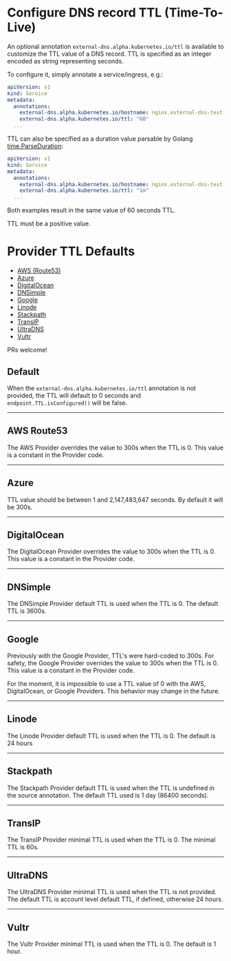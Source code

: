 Configure DNS record TTL (Time-To-Live)
=======================================

An optional annotation `external-dns.alpha.kubernetes.io/ttl` is available to customize the TTL value of a DNS record.
TTL is specified as an integer encoded as string representing seconds.

To configure it, simply annotate a service/ingress, e.g.:

```yaml
apiVersion: v1
kind: Service
metadata:
  annotations:
    external-dns.alpha.kubernetes.io/hostname: nginx.external-dns-test.my-org.com.
    external-dns.alpha.kubernetes.io/ttl: "60"
  ...
```

TTL can also be specified as a duration value parsable by Golang [time.ParseDuration](https://golang.org/pkg/time/#ParseDuration):

```yaml
apiVersion: v1
kind: Service
metadata:
  annotations:
    external-dns.alpha.kubernetes.io/hostname: nginx.external-dns-test.my-org.com.
    external-dns.alpha.kubernetes.io/ttl: "1m"
  ...
```

Both examples result in the same value of 60 seconds TTL.

TTL must be a positive value.

Provider TTL Defaults
=========

- [AWS (Route53)](#aws-route53)
- [Azure](#azure)
- [DigitalOcean](#digitalocean)
- [DNSimple](#dnsimple)
- [Google](#google)
- [Linode](#linode)
- [Stackpath](#stackpath)
- [TransIP](#transip)
- [UltraDNS](#ultradns)
- [Vultr](#vultr)

PRs welcome!

## Default
When the `external-dns.alpha.kubernetes.io/ttl` annotation is not provided, the TTL will default to 0 seconds and `endpoint.TTL.isConfigured()` will be false.
***
## AWS Route53
The AWS Provider overrides the value to 300s when the TTL is 0.
This value is a constant in the Provider code.
***
## Azure
TTL value should be between 1 and 2,147,483,647 seconds.
By default it will be 300s.
***
## DigitalOcean
The DigitalOcean Provider overrides the value to 300s when the TTL is 0.
This value is a constant in the Provider code.
***
## DNSimple
The DNSimple Provider default TTL is used when the TTL is 0. The default TTL is 3600s.
***
## Google
Previously with the Google Provider, TTL's were hard-coded to 300s.
For safety, the Google Provider overrides the value to 300s when the TTL is 0.
This value is a constant in the Provider code.

For the moment, it is impossible to use a TTL value of 0 with the AWS, DigitalOcean, or Google Providers.
This behavior may change in the future.
***
## Linode
The Linode Provider default TTL is used when the TTL is 0. The default is 24 hours
***
## Stackpath
The Stackpath Provider default TTL is used when the TTL is undefined in the
source annotation. The default TTL used is 1 day (86400 seconds).
***
## TransIP
The TransIP Provider minimal TTL is used when the TTL is 0. The minimal TTL is 60s.
***
## UltraDNS
The UltraDNS Provider minimal TTL is used when the TTL is not provided. The default TTL is account level default TTL, if defined, otherwise 24 hours.
***
## Vultr
The Vultr Provider minimal TTL is used when the TTL is 0. The default is 1 hour.